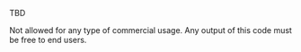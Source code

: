 TBD

Not allowed for any type of commercial usage.
Any output of this code must be free to end users.